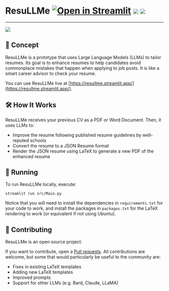 # ResuLLMe [![Open in Streamlit](https://static.streamlit.io/badges/streamlit_badge_black_white.svg)](https://resullme.streamlit.app/) [![](https://img.shields.io/github/license/IvanIsCoding/ResuLLMe)](https://github.com/IvanIsCoding/ResuLLMe/blob/main/LICENSE) ![](https://img.shields.io/badge/code%20style-black-black)

---

![](./.github/Preview.png)

## 🚀 Concept

ResuLLMe is a prototype that uses Large Language Models (LLMs) to tailor resumes. Its goal is to enhance resumes to help candidates avoid commonplace mistakes that happen when applying to job posts. It is like a smart career advisor to check your resume.

You can use ResuLLMe live at [https://resullme.streamlit.app/](https://resullme.streamlit.app/).

## 🛠 How It Works

ResuLLMe receives your previous CV as a PDF or Word Document. Then, it uses LLMs to:
* Improve the resume following published resume guidelines by well-reputed schools
* Convert the resume to a JSON Resume format
* Render the JSON resume using LaTeX to generate a new PDF of the enhanced resume

## 🏃 Running

To run ResuLLMe locally, execute:

```
streamlit run src/Main.py
```

Notice that you will need to install the dependencies in `requirements.txt` for your code to work, and install the packages in `packages.txt` for the LaTeX rendering to work (or equivalent if not using Ubuntu).

## 🤲 Contributing

ResuLLMe is an open source project.

If you want to contribute, open a [Pull requests](https://github.com/360macky/project-name/pulls). 
All contributions are welcome, but some that would particularly be useful to the community are:
* Fixes in existing LaTeX templates
* Adding new LaTeX templates
* Improved prompts
* Support for other LLMs (e.g. Bard, Claude, LLaMA)
